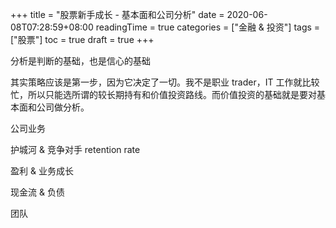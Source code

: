 +++
title = "股票新手成长 - 基本面和公司分析"
date = 2020-06-08T07:28:59+08:00
readingTime = true
categories = ["金融 & 投资"]
tags = ["股票"]
toc = true
draft = true
+++

分析是判断的基础，也是信心的基础

<!--more-->

其实策略应该是第一步，因为它决定了一切。我不是职业 trader，IT 工作就比较忙，所以只能选所谓的较长期持有和价值投资路线。而价值投资的基础就是要对基本面和公司做分析。


公司业务

护城河 & 竞争对手 
retention rate 

盈利 & 业务成长  

现金流 & 负债   

团队  
